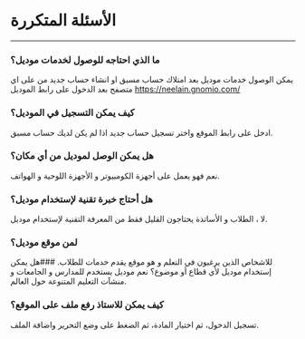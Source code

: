 # الأسئلة المتكررة
---
### ما الذي احتاجه للوصول لخدمات موديل؟
يمكن الوصول خدمات موديل بعد امتلاك حساب مسبق او انشاء حساب جديد من على اي متصفح بعد الدخول على رابط الموديل https://neelain.gnomio.com/
### كيف يمكن التسجيل في الموديل؟ 
 ادخل على رابط الموقع واختر تسجيل حساب جديد اذا لم يكن لديك حساب مسبق. 
### هل يمكن الوصل لموديل من أي مكان؟
نعم فهو يعمل على أجهزة الكومبيوتر و الأجهزة اللوحية و الهواتف.
### هل أحتاج خبرة تقنية لإستخدام موديل؟
لا ، الطلاب و الأساتذة يحتاجون القليل فقط من المعرفة التقنية لإستخدام موديل.
### لمن موقع موديل؟ 
للاشخاص الذين يرغبون في التعلم و هو موقع يقدم خدمات للطلاب.
###هل يمكن إستخدام موديل لأي قطاع أو موضوع؟
نعم موديل يستخدم للمدارس و الجامعات و منشآت التعليم المتنوعة حول العالم.
### كيف يمكن للاستاذ رفع ملف على الموقع؟
تسجيل الدخول، ثم اختيار المادة، ثم الضغط على وضع التحرير واضافة الملف.
